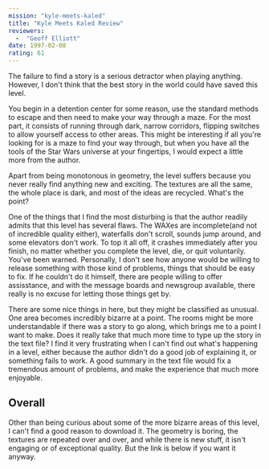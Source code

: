 ```yaml
---
mission: "kyle-meets-kaled"
title: "Kyle Meets Kaled Review"
reviewers: 
  -  "Geoff Elliott"
date: 1997-02-08
rating: 61
---
```


The failure to find a story is a serious detractor when playing anything. However, I don't think that the best story in the world could have saved this level.

You begin in a detention center for some reason, use the standard methods to escape and then need to make your way through a maze. For the most part, it consists of running through dark, narrow corridors, flipping switches to allow yourself access to other areas. This might be interesting if all you're looking for is a maze to find your way through, but when you have all the tools of the Star Wars universe at your fingertips, I would expect a little more from the author.

Apart from being monotonous in geometry, the level suffers because you never really find anything new and exciting. The textures are all the same, the whole place is dark, and most of the ideas are recycled. What's the point?

One of the things that I find the most disturbing is that the author readily admits that this level has several flaws. The WAXes are incomplete(and not of incredible quality either), waterfalls don't scroll, sounds jump around, and some elevators don't work. To top it all off, it crashes immediately after you finish, no matter whether you complete the level, die, or quit voluntarily. You've been warned. Personally, I don't see how anyone would be willing to release something with those kind of problems, things that should be easy to fix. If he couldn't do it himself, there are people willing to offer assisstance, and with the message boards and newsgroup available, there really is no excuse for letting those things get by.

There are some nice things in here, but they might be classified as unusual. One area becomes incredibly bizarre at a point. The rooms might be more understandable if there was a story to go along, which brings me to a point I want to make. Does it really take that much more time to type up the story in the text file? I find it very frustrating when I can't find out what's happening in a level, either because the author didn't do a good job of explaining it, or something fails to work. A good summary in the text file would fix a tremendous amount of problems, and make the experience that much more enjoyable.

## Overall

Other than being curious about some of the more bizarre areas of this level, I can't find a good reason to download it. The geometry is boring, the textures are repeated over and over, and while there is new stuff, it isn't engaging or of exceptional quality. But the link is below if you want it anyway.